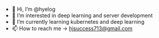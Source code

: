 - 👋 Hi, I’m @hyelog
- 👀 I’m interested in deep learning and server development
- 🌱 I’m currently learning kubernetes and deep learning
- 📫 How to reach me -> hjsuccess713@gmail.com

<!---
hyelog/hyelog is a ✨ special ✨ repository because its `README.md` (this file) appears on your GitHub profile.
You can click the Preview link to take a look at your changes.
--->
